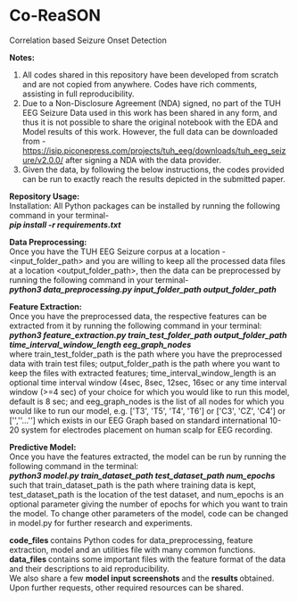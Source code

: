 # Co-ReaSON
Correlation based Seizure Onset Detection <br>

<b>Notes: </b> <br>
1) All codes shared in this repository have been developed from scratch and are not copied from anywhere. Codes have rich comments, assisting in full reproducibility. <br>
2) Due to a Non-Disclosure Agreement (NDA) signed, no part of the TUH EEG Seizure Data used in this work has been shared in any form, and thus it is not possible to share the original notebook with the EDA and Model results of this work. However, the full data can be downloaded from - https://isip.piconepress.com/projects/tuh_eeg/downloads/tuh_eeg_seizure/v2.0.0/   after signing a NDA with the data provider. <br>
3) Given the data, by following the below instructions, the codes provided can be run to exactly reach the results depicted in the submitted paper. <br>

<b> Repository Usage: </b> <br>
Installation: All Python packages can be installed by running the following command in your terminal- <br>
<b> <i> pip install -r requirements.txt </i> </b> <br>

<b> Data Preprocessing: </b> <br> Once you have the TUH EEG Seizure corpus at a location -<input_folder_path> and you are willing to keep all the processed data files at a location <output_folder_path>, then the data can be preprocessed by running the following command in your terminal- <br>
<b> <i> python3 data_preprocessing.py input_folder_path output_folder_path </i> </b> <br>

<b> Feature Extraction: </b> <br> Once you have the preprocessed data, the respective features can be extracted from it by running the following command in your terminal: <br>
<b> <i> python3 feature_extraction.py train_test_folder_path output_folder_path time_interval_window_length eeg_graph_nodes </i> </b> <br>
where train_test_folder_path is the path where you have the preprocessed data with train test files; output_folder_path is the path where you want to keep the files with extracted features; time_interval_window_length is an optional time interval window (4sec, 8sec, 12sec, 16sec or any time interval window (>=4 sec) of your choice for which you would like to run this model, default is 8 sec; and eeg_graph_nodes is the list of all nodes for which you would like to run our model, e.g. ['T3', 'T5', 'T4', 'T6'] or ['C3', 'CZ', 'C4'] or ['',''...''] which exists in our EEG Graph based on standard international 10-20 system for electrodes placement on human scalp for EEG recording. <br> 

<b> Predictive Model: </b> <br> Once you have the features extracted, the model can be run by running the following command in the terminal: <br>
<b> <i> python3 model.py train_dataset_path test_dataset_path num_epochs </i> </b> <br>
such that train_dataset_path is the path where training data is kept, test_dataset_path is the location of the test dataset, and num_epochs is an optional parameter giving the number of epochs for which you want to train the model. To change other parameters of the model, code can be changed in model.py for further research and experiments. <br>

<b> code_files </b> contains Python codes for data_preprocessing, feature extraction, model and an utilities file with many common functions.  <br>
<b> data_files </b> contains some important files with the feature format of the data and their descriptions to aid reproducibility. <br>
We also share a few <b> model input screenshots </b> and the <b> results </b> obtained. Upon further requests, other required resources can be shared. <br>
